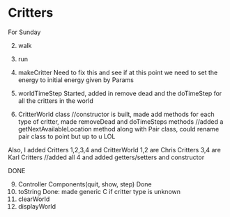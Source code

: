 # Critters

For Sunday

2. walk
3. run
4. makeCritter 
	Need to fix this and see if at this point we need to set the energy to initial energy given by Params

6. worldTimeStep
	Started, added in remove dead and the doTimeStep for all the critters in the world
8. CritterWorld class
	//constructor is built, made add methods for each type of critter, made removeDead and doTimeSteps methods
	//added a getNextAvailableLocation method along with Pair class, could rename pair class to point but up to u LOL

Also, I added Critters 1,2,3,4 and CritterWorld
1,2 are Chris Critters
3,4 are Karl Critters
	//added all 4 and added getters/setters and constructor
	
	
DONE

9. Controller Components(quit, show, step) Done
1. toString  Done: made generic C if critter type is unknown
5. clearWorld
7. displayWorld






